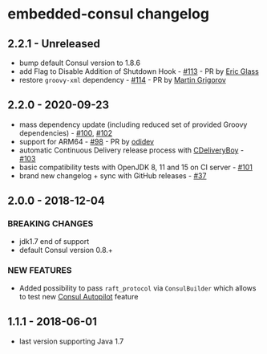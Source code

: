 # embedded-consul changelog

## 2.2.1 - Unreleased

 - bump default Consul version to 1.8.6
 - add Flag to Disable Addition of Shutdown Hook - [#113](https://github.com/pszymczyk/embedded-consul/pull/113/) - PR by [Eric Glass](https://github.com/ericnglass)
 - restore `groovy-xml` dependency - [#114](https://github.com/pszymczyk/embedded-consul/pull/114) - PR by [Martin Grigorov](https://github.com/martin-g)

## 2.2.0 - 2020-09-23

 - mass dependency update (including reduced set of provided Groovy dependencies) - [#100](https://github.com/pszymczyk/embedded-consul/pull/100), [#102](https://github.com/pszymczyk/embedded-consul/pull/102)
 - support for ARM64 - [#98](https://github.com/pszymczyk/embedded-consul/pull/98) - PR by [odidev](https://github.com/odidev)
 - automatic Continuous Delivery release process with [CDeliveryBoy](https://github.com/szpak/CDeliveryBoy) - [#103](https://github.com/pszymczyk/embedded-consul/pull/103) 
 - basic compatibility tests with OpenJDK 8, 11 and 15 on CI server - [#101](https://github.com/pszymczyk/embedded-consul/pull/101)
 - brand new changelog + sync with GitHub releases - [#37](https://github.com/pszymczyk/embedded-consul/issues/37)

## 2.0.0 - 2018-12-04

### BREAKING CHANGES
 
 - jdk1.7 end of support
 - default Consul version 0.8.+

### NEW FEATURES

 -  Added possibility to pass `raft_protocol` via `ConsulBuilder` which allows to test new [Consul Autopilot](https://www.consul.io/docs/guides/autopilot.html) feature

## 1.1.1 - 2018-06-01

 - last version supporting Java 1.7
